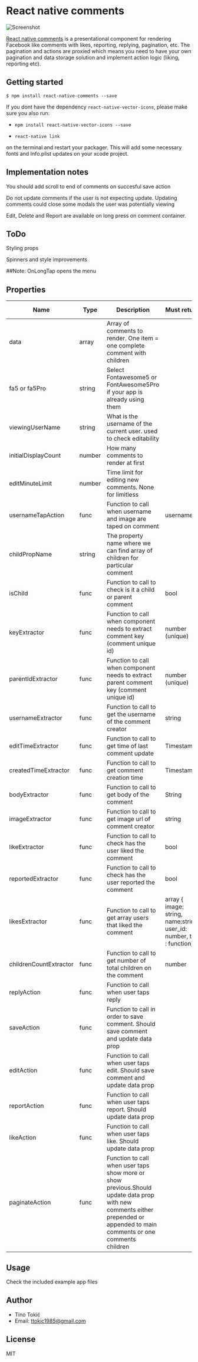 
# React native comments

![Screenshot](https://tinotokic.com/img/react-native-comments.gif)

[React native comments](https://github.com/tokict/react-native-comments) is a presentational component for rendering Facebook like comments with likes, reporting, replying, pagination, etc. The pagination and actions are proxied which means you need to have your own pagination and data storage solution and implement action logic (liking, reporting etc).

## Getting started

`$ npm install react-native-comments --save`

If you dont have the dependency `react-native-vector-icons`, please make sure you also run:

- `npm install react-native-vector-icons --save`

- `react-native link`

on the terminal and restart your packager. This will add some necessary fonts and Info.plist updates on your xcode project.

## Implementation notes

You should add scroll to end of comments on succesful save action

Do not update comments if the user is not expecting update. Updating comments could close some modals the user was potentially viewing

Edit, Delete and Report are available on long press on comment container.

## ToDo

Styling props

Spinners and style improvements

##Note:
OnLongTap opens the menu

## Properties

| Name                   | Type   | Description                                                                                                                                                                 | Must return                                                          | Passed params |
| ---------------------- | ------ | --------------------------------------------------------------------------------------------------------------------------------------------------------------------------- | -------------------------------------------------------------------- | ------------- |
| data                   | array  | Array of comments to render. One item = one complete comment with children                                                                                                  |
| fa5 or fa5Pro        | string | Select Fontawesome5 or FontAwesome5Pro if your app is already using them
| viewingUserName        | string | What is the username of the current user. used to check editability                                                                                                         |
| initialDisplayCount    | number | How many comments to render at first                                                                                                                                        |
| editMinuteLimit        | number | Time limit for editing new comments. None for limitless                                                                                                                     |
| usernameTapAction      | func   | Function to call when username and image are taped on comment                                                                                                               | username                                                             |
| childPropName          | string | The property name where we can find array of children for particular comment                                                                                                |
| isChild                | func   | Function to call to check is it a child or parent comment                                                                                                                   | bool                                                                 |
| keyExtractor           | func   | Function to call when component needs to extract comment key (comment unique id)                                                                                            | number (unique)                                                      |
| parentIdExtractor      | func   | Function to call when component needs to extract parent comment key (comment unique id)                                                                                     | number (unique)                                                      |
| usernameExtractor      | func   | Function to call to get the username of the comment creator                                                                                                                 | string                                                               |
| editTimeExtractor      | func   | Function to call to get time of last comment update                                                                                                                         | Timestamp                                                            |
| createdTimeExtractor   | func   | Function to call to get comment creation time                                                                                                                               | Timestamp                                                            |
| bodyExtractor          | func   | Function to call to get body of the comment                                                                                                                                 | String                                                               |
| imageExtractor         | func   | Function to call to get image url of comment creator                                                                                                                        | string                                                               |
| likeExtractor          | func   | Function to call to check has the user liked the comment                                                                                                                    | bool                                                                 |
| reportedExtractor      | func   | Function to call to check has the user reported the comment                                                                                                                 | bool                                                                 |
| likesExtractor         | func   | Function to call to get array users that liked the comment                                                                                                                  | array { image: string, name:string, user_id: number, tap : function} |
| childrenCountExtractor | func   | Function to call to get number of total children on the comment                                                                                                             | number                                                               |
| replyAction            | func   | Function to call when user taps reply                                                                                                                                       |
| saveAction             | func   | Function to call in order to save comment. Should save comment and update data prop                                                                                         |
| editAction             | func   | Function to call when user taps edit. Should save comment and update data prop                                                                                              |
| reportAction           | func   | Function to call when user taps report. Should update data prop                                                                                                             |
| likeAction             | func   | Function to call when user taps like. Should update data prop                                                                                                               |
| paginateAction         | func   | Function to call when user taps show more or show previous.Should update data prop with new comments either prepended or appended to main comments or one comments children |

## Usage

Check the included example app files

## Author

- Tino Tokić
- Email: ttokic1985@gmail.com

## License

MIT
